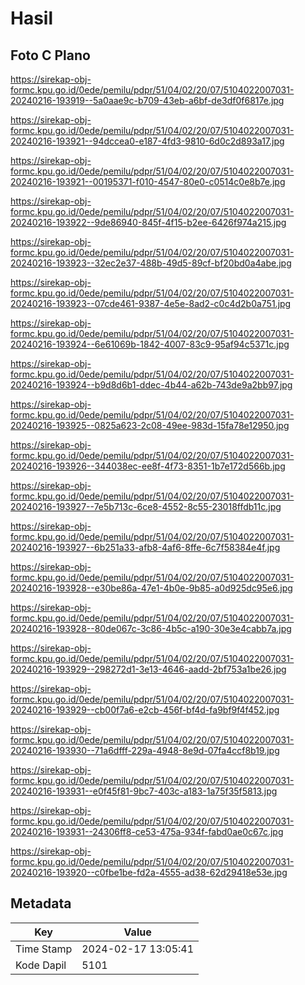 # Hasil

## Foto C Plano

https://sirekap-obj-formc.kpu.go.id/0ede/pemilu/pdpr/51/04/02/20/07/5104022007031-20240216-193919--5a0aae9c-b709-43eb-a6bf-de3df0f6817e.jpg

https://sirekap-obj-formc.kpu.go.id/0ede/pemilu/pdpr/51/04/02/20/07/5104022007031-20240216-193921--94dccea0-e187-4fd3-9810-6d0c2d893a17.jpg

https://sirekap-obj-formc.kpu.go.id/0ede/pemilu/pdpr/51/04/02/20/07/5104022007031-20240216-193921--00195371-f010-4547-80e0-c0514c0e8b7e.jpg

https://sirekap-obj-formc.kpu.go.id/0ede/pemilu/pdpr/51/04/02/20/07/5104022007031-20240216-193922--9de86940-845f-4f15-b2ee-6426f974a215.jpg

https://sirekap-obj-formc.kpu.go.id/0ede/pemilu/pdpr/51/04/02/20/07/5104022007031-20240216-193923--32ec2e37-488b-49d5-89cf-bf20bd0a4abe.jpg

https://sirekap-obj-formc.kpu.go.id/0ede/pemilu/pdpr/51/04/02/20/07/5104022007031-20240216-193923--07cde461-9387-4e5e-8ad2-c0c4d2b0a751.jpg

https://sirekap-obj-formc.kpu.go.id/0ede/pemilu/pdpr/51/04/02/20/07/5104022007031-20240216-193924--6e61069b-1842-4007-83c9-95af94c5371c.jpg

https://sirekap-obj-formc.kpu.go.id/0ede/pemilu/pdpr/51/04/02/20/07/5104022007031-20240216-193924--b9d8d6b1-ddec-4b44-a62b-743de9a2bb97.jpg

https://sirekap-obj-formc.kpu.go.id/0ede/pemilu/pdpr/51/04/02/20/07/5104022007031-20240216-193925--0825a623-2c08-49ee-983d-15fa78e12950.jpg

https://sirekap-obj-formc.kpu.go.id/0ede/pemilu/pdpr/51/04/02/20/07/5104022007031-20240216-193926--344038ec-ee8f-4f73-8351-1b7e172d566b.jpg

https://sirekap-obj-formc.kpu.go.id/0ede/pemilu/pdpr/51/04/02/20/07/5104022007031-20240216-193927--7e5b713c-6ce8-4552-8c55-23018ffdb11c.jpg

https://sirekap-obj-formc.kpu.go.id/0ede/pemilu/pdpr/51/04/02/20/07/5104022007031-20240216-193927--6b251a33-afb8-4af6-8ffe-6c7f58384e4f.jpg

https://sirekap-obj-formc.kpu.go.id/0ede/pemilu/pdpr/51/04/02/20/07/5104022007031-20240216-193928--e30be86a-47e1-4b0e-9b85-a0d925dc95e6.jpg

https://sirekap-obj-formc.kpu.go.id/0ede/pemilu/pdpr/51/04/02/20/07/5104022007031-20240216-193928--80de067c-3c86-4b5c-a190-30e3e4cabb7a.jpg

https://sirekap-obj-formc.kpu.go.id/0ede/pemilu/pdpr/51/04/02/20/07/5104022007031-20240216-193929--298272d1-3e13-4646-aadd-2bf753a1be26.jpg

https://sirekap-obj-formc.kpu.go.id/0ede/pemilu/pdpr/51/04/02/20/07/5104022007031-20240216-193929--cb00f7a6-e2cb-456f-bf4d-fa9bf9f4f452.jpg

https://sirekap-obj-formc.kpu.go.id/0ede/pemilu/pdpr/51/04/02/20/07/5104022007031-20240216-193930--71a6dfff-229a-4948-8e9d-07fa4ccf8b19.jpg

https://sirekap-obj-formc.kpu.go.id/0ede/pemilu/pdpr/51/04/02/20/07/5104022007031-20240216-193931--e0f45f81-9bc7-403c-a183-1a75f35f5813.jpg

https://sirekap-obj-formc.kpu.go.id/0ede/pemilu/pdpr/51/04/02/20/07/5104022007031-20240216-193931--24306ff8-ce53-475a-934f-fabd0ae0c67c.jpg

https://sirekap-obj-formc.kpu.go.id/0ede/pemilu/pdpr/51/04/02/20/07/5104022007031-20240216-193920--c0fbe1be-fd2a-4555-ad38-62d29418e53e.jpg


## Metadata

| Key        | Value               |
| ---------- | ------------------- |
| Time Stamp | 2024-02-17 13:05:41 |
| Kode Dapil | 5101                |




